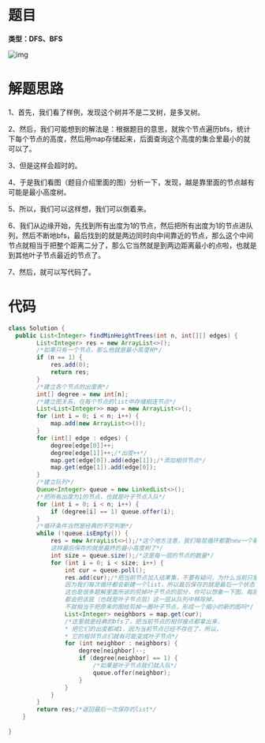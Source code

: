 # 题目

**类型：DFS、BFS**



![img](https://cdn.nlark.com/yuque/0/2022/png/2941598/1649254067559-c4ae7869-3c01-44cd-bb7c-ed862e11c45b.png)

# 解题思路

1、首先，我们看了样例，发现这个树并不是二叉树，是多叉树。

2、然后，我们可能想到的解法是：根据题目的意思，就挨个节点遍历bfs，统计下每个节点的高度，然后用map存储起来，后面查询这个高度的集合里最小的就可以了。

3、但是这样会超时的。

4、于是我们看图（题目介绍里面的图）分析一下，发现，越是靠里面的节点越有可能是最小高度树。

5、所以，我们可以这样想，我们可以倒着来。

6、我们从边缘开始，先找到所有出度为1的节点，然后把所有出度为1的节点进队列，然后不断地bfs，最后找到的就是两边同时向中间靠近的节点，那么这个中间节点就相当于把整个距离二分了，那么它当然就是到两边距离最小的点啦，也就是到其他叶子节点最近的节点了。

7、然后，就可以写代码了。



 

# 代码

```java
class Solution {
  public List<Integer> findMinHeightTrees(int n, int[][] edges) {
        List<Integer> res = new ArrayList<>();
        /*如果只有一个节点，那么他就是最小高度树*/
        if (n == 1) {
            res.add(0);
            return res;
        }
        /*建立各个节点的出度表*/
        int[] degree = new int[n];
        /*建立图关系，在每个节点的list中存储相连节点*/
        List<List<Integer>> map = new ArrayList<>();
        for (int i = 0; i < n; i++) {
            map.add(new ArrayList<>());
        }
        for (int[] edge : edges) {
            degree[edge[0]]++;
            degree[edge[1]]++;/*出度++*/
            map.get(edge[0]).add(edge[1]);/*添加相邻节点*/
            map.get(edge[1]).add(edge[0]);
        }
        /*建立队列*/
        Queue<Integer> queue = new LinkedList<>();
        /*把所有出度为1的节点，也就是叶子节点入队*/
        for (int i = 0; i < n; i++) {
            if (degree[i] == 1) queue.offer(i);
        }
        /*循环条件当然是经典的不空判断*/
        while (!queue.isEmpty()) {
            res = new ArrayList<>();/*这个地方注意，我们每层循环都要new一个新的结果集合，
            这样最后保存的就是最终的最小高度树了*/
            int size = queue.size();/*这是每一层的节点的数量*/
            for (int i = 0; i < size; i++) {
                int cur = queue.poll();
                res.add(cur);/*把当前节点加入结果集，不要有疑问，为什么当前只是叶子节点为什么要加入结果集呢?
                因为我们每次循环都会新建一个list，所以最后保存的就是最后一个状态下的叶子节点，
                这也是很多题解里面所说的剪掉叶子节点的部分，你可以想象一下图，每层遍历完，
                都会把该层（也就是叶子节点层）这一层从队列中移除掉，
                不就相当于把原来的图给剪掉一圈叶子节点，形成一个缩小的新的图吗*/
                List<Integer> neighbors = map.get(cur);
                /*这里就是经典的bfs了，把当前节点的相邻接点都拿出来，
                * 把它们的出度都减1，因为当前节点已经不存在了，所以，
                * 它的相邻节点们就有可能变成叶子节点*/
                for (int neighbor : neighbors) {
                    degree[neighbor]--;
                    if (degree[neighbor] == 1) {
                        /*如果是叶子节点我们就入队*/
                        queue.offer(neighbor);
                    }
                }
            }
        }
        return res;/*返回最后一次保存的list*/
    }
 
}
```